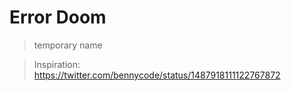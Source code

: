 # Error Doom
> temporary name

> Inspiration: https://twitter.com/bennycode/status/1487918111122767872
